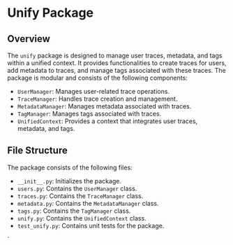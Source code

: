 # Unify Package

## Overview
The `unify` package is designed to manage user traces, metadata, and tags within a unified context. It provides functionalities to create traces for users, add metadata to traces, and manage tags associated with these traces. The package is modular and consists of the following components:

- `UserManager`: Manages user-related trace operations.
- `TraceManager`: Handles trace creation and management.
- `MetadataManager`: Manages metadata associated with traces.
- `TagManager`: Manages tags associated with traces.
- `UnifiedContext`: Provides a context that integrates user traces, metadata, and tags.

## File Structure
The package consists of the following files:
- `__init__.py`: Initializes the package.
- `users.py`: Contains the `UserManager` class.
- `traces.py`: Contains the `TraceManager` class.
- `metadata.py`: Contains the `MetadataManager` class.
- `tags.py`: Contains the `TagManager` class.
- `unify.py`: Contains the `UnifiedContext` class.
- `test_unify.py`: Contains unit tests for the package.

`